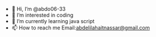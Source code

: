 - 👋 Hi, I’m @abdo06-33
- 👀 I’m interested in coding
- 🌱 I’m currently learning java script
- 📫 How to reach me Email:abdelilahaitnassar@gmail.com

<!---
abdo06-33/abdo06-33 is a ✨ special ✨ repository because its `README.md` (this file) appears on your GitHub profile.
You can click the Preview link to take a look at your changes.
--->
